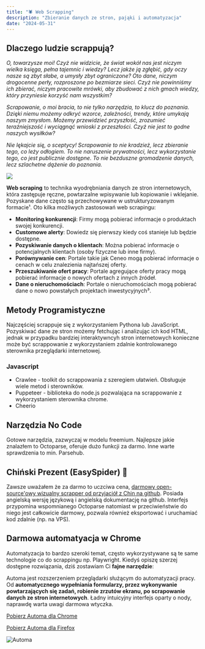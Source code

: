 ```yaml
---
title: "🕷️ Web Scrapping"
description: "Zbieranie danych ze stron, pająki i automatyzacja"
date: "2024-05-31"
---
```

## Dlaczego ludzie scrappują?

*O, towarzysze moi! Czyż nie widzicie, że świat wokół nas jest niczym wielka księga, pełna tajemnic i wiedzy? Lecz jakże ją zgłębić, gdy oczy nasze są zbyt słabe, a umysły zbyt ograniczone? Oto dane, niczym drogocenne perły, rozproszone po bezmiarze sieci. Czyż nie powinniśmy ich zbierać, niczym pracowite mrówki, aby zbudować z nich gmach wiedzy, który przyniesie korzyść nam wszystkim?*

*Scrapowanie, o moi bracia, to nie tylko narzędzia, to klucz do poznania. Dzięki niemu możemy odkryć wzorce, zależności, trendy, które umykają naszym zmysłom. Możemy przewidzieć przyszłość, zrozumieć teraźniejszość i wyciągnąć wnioski z przeszłości. Czyż nie jest to godne naszych wysiłków?*

*Nie lękajcie się, o sceptycy! Scrapowanie to nie kradzież, lecz zbieranie tego, co leży odłogiem. To nie naruszenie prywatności, lecz wykorzystanie tego, co jest publicznie dostępne. To nie bezduszne gromadzenie danych, lecz szlachetne dążenie do poznania.*

![](/fajne-rzeczy/blog/scrapping.jpg)

**Web scraping** to technika wyodrębniania danych ze stron internetowych, która zastępuje ręczne, powtarzalne wpisywanie lub kopiowanie i wklejanie. Pozyskane dane często są przechowywane w ustrukturyzowanym formacie¹. Oto kilka możliwych zastosowań web scrapingu:

- **Monitoring konkurencji**: Firmy mogą pobierać informacje o produktach swojej konkurencji.
- **Customowe alerty**: Dowiedz się pierwszy kiedy coś stanieje lub będzie dostępne.
- **Pozyskiwanie danych o klientach**: Można pobierać informacje o potencjalnych klientach (osoby fizyczne lub inne firmy).
- **Porównywanie cen**: Portale takie jak Ceneo mogą pobierać informacje o cenach w celu znalezienia najtańszej oferty.
- **Przeszukiwanie ofert pracy**: Portale agregujące oferty pracy mogą pobierać informacje o nowych ofertach z innych źródeł.
- **Dane o nieruchomościach**: Portale o nieruchomościach mogą pobierać dane o nowo powstałych projektach inwestycyjnych³.

## Metody Programistyczne

Najczęściej scrappuje się z wykorzystaniem Pythona lub JavaScript. Pozyskiwać dane ze stron możemy fetchując i analizując ich kod HTML, jednak w przypadku bardziej interaktywncyh stron internetowych konieczne może być scrappowanie z wykorzystaniem zdalnie kontrolowanego sterownika przeglądarki internetowej.

### Javascript

- Crawlee - toolkit do scrappowania z szeregiem ułatwień. Obsługuje wiele metod i sterowników.
- Puppeteer - biblioteka do node.js pozwalająca na scrappowanie z wykorzystaniem sterownika chrome.
- Cheerio

## Narzędzia No Code

Gotowe narzędzia, zazwyczaj w modelu freemium. Najlepsze jakie znalazłem to Octoparse, oferuje dużo funkcji za darmo. Inne warte sprawdzenia to min. Parsehub.

## Chiński Prezent (EasySpider) 🐉

Zawsze uważałem że za darmo to uczciwa cena, [darmowy open-source'owy wizualny scrapper od przyjaciół z Chin na github](https://github.com/NaiboWang/EasySpider). Posiada angielską wersję językową i angielską dokumentację na github. Interfejs przypomina wspomnianego Octoparse natomiast w przeciwieństwie do niego jest całkowicie darmowy, pozwala również eksportować i uruchamiać kod zdalnie (np. na VPS).

## Darmowa automatyacja w Chrome

Automatyzacja to bardzo szeroki temat, często wykorzystywane są te same technologie co do scrappingu np. Playwright. Kiedyś opiszę szerzej dostępne rozwiązania, dziś zostawiam Ci **fajne narzędzie**:

Automa jest rozszerzeniem przeglądarki służącym do automatyzacji pracy. Od **automatycznego wypełniania formularzy, przez wykonywanie powtarzających się zadań, robienie zrzutów ekranu, po scrapowanie danych ze stron internetowych**. Ładny intuicyjny interfejs oparty o nody, naprawdę warta uwagi darmowa wtyczka.

[Pobierz Automa dla Chrome](https://chromewebstore.google.com/detail/automa/infppggnoaenmfagbfknfkancpbljcca)

[Pobierz Automa dla Firefox](https://addons.mozilla.org/en-US/firefox/addon/automa/)


![Automa](/fajne-rzeczy/blog/automa.png)

